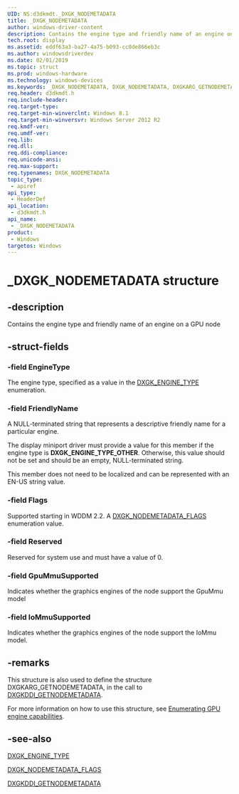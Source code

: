 ```yaml
---
UID: NS:d3dkmdt._DXGK_NODEMETADATA
title: _DXGK_NODEMETADATA
author: windows-driver-content
description: Contains the engine type and friendly name of an engine on a GPU node.
tech.root: display
ms.assetid: eddf63a3-ba27-4a75-b093-cc0de866eb3c
ms.author: windowsdriverdev
ms.date: 02/01/2019
ms.topic: struct
ms.prod: windows-hardware
ms.technology: windows-devices
ms.keywords: _DXGK_NODEMETADATA, DXGK_NODEMETADATA, DXGKARG_GETNODEMETADATA
req.header: d3dkmdt.h
req.include-header:
req.target-type:
req.target-min-winverclnt: Windows 8.1
req.target-min-winversvr: Windows Server 2012 R2
req.kmdf-ver:
req.umdf-ver:
req.lib:
req.dll:
req.ddi-compliance:
req.unicode-ansi:
req.max-support:
req.typenames: DXGK_NODEMETADATA
topic_type: 
 - apiref
api_type: 
 - HeaderDef
api_location: 
 - d3dkmdt.h
api_name: 
 - _DXGK_NODEMETADATA
product: 
 - Windows
targetos: Windows
---
```


# _DXGK_NODEMETADATA structure

## -description

Contains the engine type and friendly name of an engine on a GPU node

## -struct-fields

### -field EngineType

The engine type, specified as a value in the [DXGK_ENGINE_TYPE](ne-d3dkmdt-dxgk_engine_type.md) enumeration.

### -field FriendlyName

A NULL-terminated string that represents a descriptive friendly name for a particular engine.

The display miniport driver must provide a value for this member if the engine type is **DXGK_ENGINE_TYPE_OTHER**. Otherwise, this value should not be set and should be an empty, NULL-terminated string.

This member does not need to be localized and can be represented with an EN-US string value.

### -field Flags

Supported starting in WDDM 2.2. A [DXGK_NODEMETADATA_FLAGS](ns-d3dkmdt-_dxgk_nodemetadata_flags.md) enumeration value.

### -field Reserved

Reserved for system use and must have a value of 0.

### -field GpuMmuSupported

Indicates whether the graphics engines of the node support the GpuMmu model

### -field IoMmuSupported
 
Indicates whether the graphics engines of the node support the IoMmu model.

## -remarks

This structure is also used to define the structure DXGKARG_GETNODEMETADATA, in the call to [DXGKDDI_GETNODEMETADATA](../d3dkmddi/nc-d3dkmddi-dxgkddi_getnodemetadata.md).

For more information on how to use this structure, see [Enumerating GPU engine capabilities](https://docs.microsoft.com/windows-hardware/drivers/display/enumerating-gpu-nodes).

## -see-also

[DXGK_ENGINE_TYPE](ne-d3dkmdt-dxgk_engine_type.md) 

[DXGK_NODEMETADATA_FLAGS](ns-d3dkmdt-_dxgk_nodemetadata_flags.md) 

[DXGKDDI_GETNODEMETADATA](../d3dkmddi/nc-d3dkmddi-dxgkddi_getnodemetadata.md)
